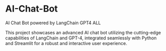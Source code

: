 # AI-Chat-Bot
AI Chat Bot powered by LangChain GPT4 ALL

This project showcases an advanced AI chat bot utilizing the cutting-edge capabilities of LangChain and GPT-4, integrated seamlessly with Python and Streamlit for a robust and interactive user experience.


